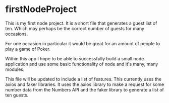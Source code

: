 # firstNodeProject

This is my first node project. It is a short file that generates a guest list of ten. Which may perhaps be the correct number of guests for many occasions. 

For one occasion in particular it would be great for an amount of people to play a game of Poker.

Within this app I hope to be able to successfully build a small node application and use some basic functionality of node and it's many, many modules.

This file will be updated to include a list of features. This currently uses the axios and faker libraries. It uses the axios library to make a request for some number data from the Numbers API and the faker library to generate a list of ten guests.
